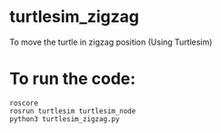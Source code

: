 # turtlesim_zigzag
To move the turtle in zigzag position (Using Turtlesim)
# To run the code:
```console
roscore
rosrun turtlesim turtlesim_node
python3 turtlesim_zigzag.py
```

